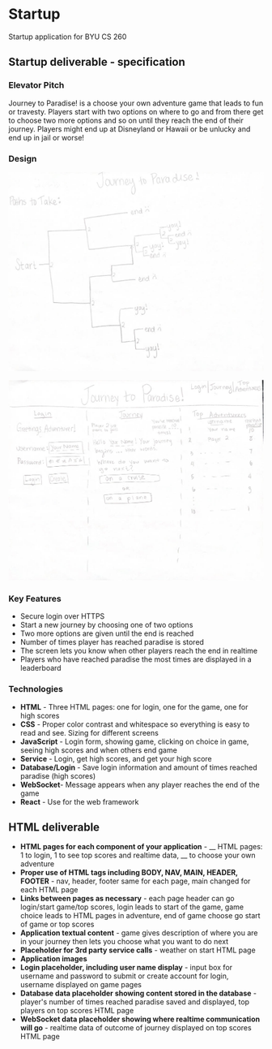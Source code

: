 # Startup
Startup application for BYU CS 260

## Startup deliverable - specification
### Elevator Pitch 
Journey to Paradise! is a choose your own adventure game that leads to fun or travesty. Players start with two options on where to go and from there get to choose two more options and so on until they reach the end of their journey. Players might end up at Disneyland or Hawaii or be unlucky and end up in jail or worse!

### Design
![Paths the player can take](260-paths.jpg)

![Display of the login, game, and high scores pages](260-display.jpg)

### Key Features
- Secure login over HTTPS
- Start a new journey by choosing one of two options
- Two more options are given until the end is reached
- Number of times player has reached paradise is stored
- The screen lets you know when other players reach the end in realtime
- Players who have reached paradise the most times are displayed in a leaderboard

### Technologies
- **HTML** - Three HTML pages: one for login, one for the game, one for high scores
- **CSS** - Proper color contrast and whitespace so everything is easy to read and see. Sizing for different screens
- **JavaScript** - Login form, showing game, clicking on choice in game, seeing high scores and when others end game
- **Service** - Login, get high scores, and get your high score
- **Database/Login** - Save login information and amount of times reached paradise (high scores)
- **WebSocket**- Message appears when any player reaches the end of the game
- **React** - Use for the web framework

## HTML deliverable
- **HTML pages for each component of your application** - __ HTML pages: 1 to login, 1 to see top scores and realtime data, __ to choose your own adventure
- **Proper use of HTML tags including BODY, NAV, MAIN, HEADER, FOOTER** - nav, header, footer same for each page, main changed for each HTML page
- **Links between pages as necessary** - each page header can go login/start game/top scores, login leads to start of the game, game choice leads to HTML pages in adventure, end of game choose go start of game or top scores
- **Application textual content** - game gives description of where you are in your journey then lets you choose what you want to do next
- **Placeholder for 3rd party service calls** - weather on start HTML page
- **Application images**
- **Login placeholder, including user name display** - input box for username and password to submit or create account for login, username displayed on game pages
- **Database data placeholder showing content stored in the database** - player's number of times reached paradise saved and displayed, top players on top scores HTML page
- **WebSocket data placeholder showing where realtime communication will go** - realtime data of outcome of journey displayed on top scores HTML page